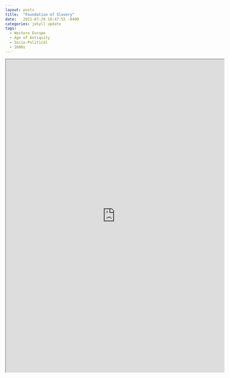 ```yaml
---
layout: posts
title:  "Foundation of Slavery"
date:   2021-07-29 18:47:55 -0400
categories: jekyll update
tags:
  - Western Europe
  - Age of Antiquity
  - Socio-Political
  - 1600s
---
```



<iframe src="https://drive.google.com/file/d/1yNgVOuJ8tb37bk3e_fhTsB8Y5btMaI4H/preview" width="700" height="1000" allow="autoplay"></iframe>